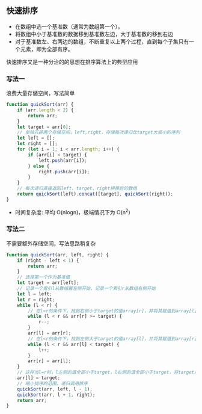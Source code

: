 ## 快速排序

-   在数组中选一个基准数（通常为数组第一个）。
-   将数组中小于基准数的数据移到基准数左边，大于基准数的移到右边
-   对于基准数左、右两边的数组，不断重复以上两个过程，直到每个子集只有一个元素，即为全部有序。

快速排序又是一种分治的的思想在排序算法上的典型应用

### 写法一

浪费大量存储空间，写法简单

```js
function quickSort(arr) {
    if (arr.length < 2) {
        return arr;
    }
    let target = arr[0];
    // 单独开辟两个存储空间，left,right，存储每次递归比target大或小的序列
    let left = [];
    let right = [];
    for (let i = 1; i < arr.length; i++) {
        if (arr[i] < target) {
            left.push(arr[i]);
        } else {
            right.push(arr[i]);
        }
    }
    // 每次递归直接返回left、target、right拼接后的数组
    return quickSort(left).concat([target], quickSort(right));
}
```

-   时间复杂度: 平均 O(nlogn)，极端情况下为 O(n<sup>2</sup>)

### 写法二

不需要额外存储空间，写法思路稍复杂

```js
function quickSort(arr, left, right) {
    if (right - left < 1) {
        return arr;
    }
    // 选择第一个作为基准值
    let target = arr[left];
    // 记录一个索引l从数组最左侧开始，记录一个索引r从数组右侧开始
    let l = left;
    let r = right;
    while (l < r) {
        // 在l<r的条件下，找到右侧小于target的值array[r]，并将其赋值到array[l]
        while (l < r && arr[r] >= target) {
            r--;
        }
        arr[l] = arr[r];
        // 在l<r的条件下，找到左侧大于target的值array[l]，并将其赋值到array[r]
        while (l < r && arr[l] < target) {
            l++;
        }
        arr[r] = arr[l];
    }
    // 这样当l=r时，l左侧的值全部小于target，l右侧的值全部小于target，将target放到该位置（l）
    arr[l] = target;
    // 缩小排序的范围，递归调用排序
    quickSort(arr, left, l - 1);
    quickSort(arr, l + 1, right);
    return arr;
}
```
